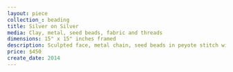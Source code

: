 ```yaml
---
layout: piece
collection_: beading
title: Silver on Silver
media: Clay, metal, seed beads, fabric and threads
dimensions: 15" x 15" inches framed
description: Sculpted face, metal chain, seed beads in peyote stitch with layered quilted fabric and stitching. Framed and glassed with mat in maple frame 2" in depth
price: $450
create_date: 2014
---
```

